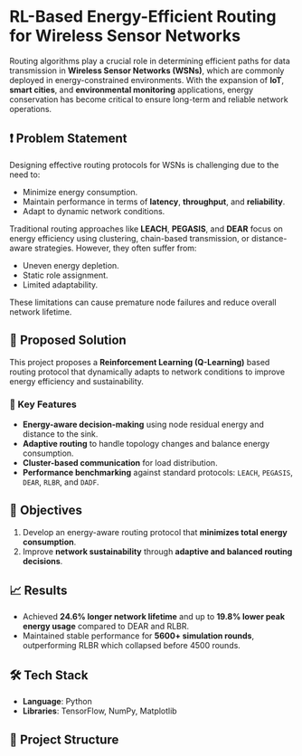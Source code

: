 # RL-Based Energy-Efficient Routing for Wireless Sensor Networks

Routing algorithms play a crucial role in determining efficient paths for data transmission in **Wireless Sensor Networks (WSNs)**, which are commonly deployed in energy-constrained environments. With the expansion of **IoT**, **smart cities**, and **environmental monitoring** applications, energy conservation has become critical to ensure long-term and reliable network operations.

## ❗ Problem Statement

Designing effective routing protocols for WSNs is challenging due to the need to:
- Minimize energy consumption.
- Maintain performance in terms of **latency**, **throughput**, and **reliability**.
- Adapt to dynamic network conditions.

Traditional routing approaches like **LEACH**, **PEGASIS**, and **DEAR** focus on energy efficiency using clustering, chain-based transmission, or distance-aware strategies. However, they often suffer from:
- Uneven energy depletion.
- Static role assignment.
- Limited adaptability.

These limitations can cause premature node failures and reduce overall network lifetime.

## 🚀 Proposed Solution

This project proposes a **Reinforcement Learning (Q-Learning)** based routing protocol that dynamically adapts to network conditions to improve energy efficiency and sustainability.

### 🔑 Key Features
- **Energy-aware decision-making** using node residual energy and distance to the sink.
- **Adaptive routing** to handle topology changes and balance energy consumption.
- **Cluster-based communication** for load distribution.
- **Performance benchmarking** against standard protocols: `LEACH`, `PEGASIS`, `DEAR`, `RLBR`, and `DADF`.

## 🎯 Objectives
1. Develop an energy-aware routing protocol that **minimizes total energy consumption**.
2. Improve **network sustainability** through **adaptive and balanced routing decisions**.

## 📈 Results
- Achieved **24.6% longer network lifetime** and up to **19.8% lower peak energy usage** compared to DEAR and RLBR.
- Maintained stable performance for **5600+ simulation rounds**, outperforming RLBR which collapsed before 4500 rounds.

## 🛠️ Tech Stack
- **Language**: Python
- **Libraries**: TensorFlow, NumPy, Matplotlib

## 📁 Project Structure
